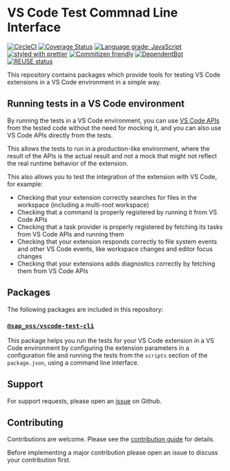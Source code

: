 # VS Code Test Commnad Line Interface

[![CircleCI](https://circleci.com/gh/SAP/vscode-test-cli.svg?style=svg)](https://circleci.com/gh/SAP/vscode-test-cli)
[![Coverage Status](https://coveralls.io/repos/github/SAP/vscode-test-cli/badge.svg?branch=main)](https://coveralls.io/github/SAP/vscode-test-cli?branch=main)
[![Language grade: JavaScript](https://img.shields.io/lgtm/grade/javascript/g/SAP/vscode-test-cli.svg?logo=lgtm&logoWidth=18)](https://lgtm.com/projects/g/SAP/vscode-test-cli/context:javascript)
[![styled with prettier](https://img.shields.io/badge/styled_with-prettier-ff69b4.svg)](https://github.com/prettier/prettier)
[![Commitizen friendly](https://img.shields.io/badge/commitizen-friendly-brightgreen.svg)](http://commitizen.github.io/cz-cli/)
[![DependentBot](https://api.dependabot.com/badges/status?host=github&repo=SAP/vscode-test-cli)](https://dependabot.com/)
[![REUSE status](https://api.reuse.software/badge/github.com/SAP/vscode-test-cli)](https://api.reuse.software/info/github.com/SAP/vscode-test-cli)

This repository contains packages which provide tools for testing VS Code extensions in a VS Code environment in a simple way.

## Running tests in a VS Code environment

By running the tests in a VS Code environment, you can use [VS Code APIs](https://code.visualstudio.com/api/references/vscode-api) from the tested code without the need for mocking it, and you can also use VS Code APIs directly from the tests.

This allows the tests to run in a production-like environment, where the result of the APIs is the actual result and not a mock that might not reflect the real runtime behavior of the extension.

This also allows you to test the integration of the extension with VS Code, for example:

- Checking that your extension correctly searches for files in the workspace (including a multi-root workspace)
- Checking that a command is properly registered by running it from VS Code APIs
- Checking that a task provider is properly registered by fetching its tasks from VS Code APIs and running them
- Checking that your extension responds correctly to file system events and other VS Code events, like workspace changes and editor focus changes
- Checking that your extensions adds diagnostics correctly by fetching them from VS Code APIs

## Packages

The following packages are included in this repository:

### [`@sap_oss/vscode-test-cli`](packages/vscode-test-cli)

This package helps you run the tests for your VS Code extension in a VS Code environment by configuring the extension parameters in a configuration file and running the tests from the `scripts` section of the `package.json`, using a command line interface.

## Support

For support requests, please open an [issue](https://github.com/SAP/vscode-test-cli/issues) on Github.

## Contributing

Contributions are welcome. Please see the [contribution guide](CONTRIBUTING.md) for details.

Before implementing a major contribution please open an issue to discuss your contribution first.

